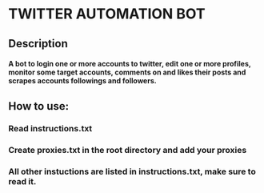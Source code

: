 # TWITTER AUTOMATION BOT

## Description
#### A bot to login one or more accounts to twitter, edit one or more profiles, monitor some target accounts, comments on and likes their posts and scrapes accounts followings and followers.

## How to use:
### Read instructions.txt
### Create proxies.txt in the root directory and add your proxies
### All other instuctions are listed in instructions.txt, make sure to read it.